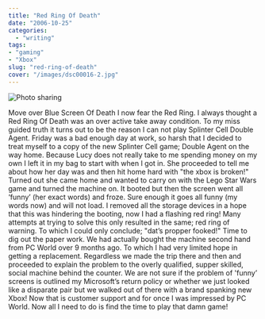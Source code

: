 ```yaml
---
title: "Red Ring Of Death"
date: "2006-10-25"
categories:
  - "writing"
tags:
- "gaming"
- "Xbox"
slug: "red-ring-of-death"
cover: "/images/dsc00016-2.jpg"
---
```


![Photo sharing](/images/279032666.jpg)

Move over Blue Screen Of Death I now fear the Red Ring. I always thought a Red Ring Of Death was an over active take away condition. To my miss guided truth it turns out to be the reason I can not play Splinter Cell Double Agent. Friday was a bad enough day at work, so harsh that I decided to treat myself to a copy of the new Splinter Cell game; Double Agent on the way home. Because Lucy does not really take to me spending money on my own I left it in my bag to start with when I got in. She proceeded to tell me about how her day was and then hit home hard with "the xbox is broken!" Turned out she came home and wanted to carry on with the Lego Star Wars game and turned the machine on. It booted but then the screen went all ‘funny’ (her exact words) and froze. Sure enough it goes all funny (my words now) and will not load. I removed all the storage devices in a hope that this was hindering the booting, now I had a flashing red ring! Many attempts at trying to solve this only resulted in the same; red ring of warning. To which I could only conclude; "dat’s propper fooked!" Time to dig out the paper work. We had actually bought the machine second hand from PC World over 9 months ago. To which I had very limited hope in getting a replacement. Regardless we made the trip there and then and proceeded to explain the problem to the overly qualified, supper skilled, social machine behind the counter. We are not sure if the problem of 'funny’ screens is outlined my Microsoft’s return policy or whether we just looked like a disparate pair but we walked out of there with a brand spanking new Xbox! Now that is customer support and for once I was impressed by PC World. Now all I need to do is find the time to play that damn game!
